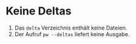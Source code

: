 # Keine Deltas

1. Das `delta` Verzeichnis enthält keine Dateien.
2. Der Aufruf `pw --deltas` liefert keine Ausgabe.
